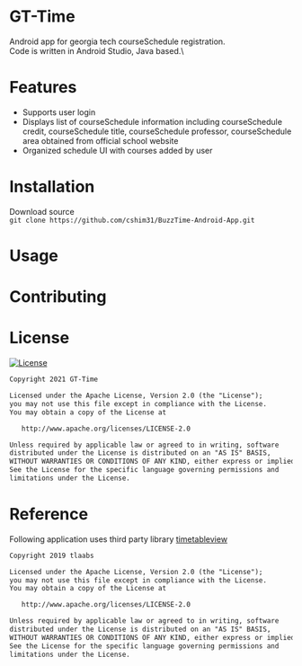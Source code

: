 # GT-Time
Android app for georgia tech courseSchedule registration.\
Code is written in Android Studio, Java based.\

# Features
* Supports user login 
* Displays list of courseSchedule information including courseSchedule credit, courseSchedule title, courseSchedule professor, courseSchedule area obtained from official school website
* Organized schedule UI with courses added by user 

# Installation
Download source\
`git clone https://github.com/cshim31/BuzzTime-Android-App.git `

# Usage

# Contributing

# License
[![License](https://badgen.net/badge/icon/github?icon=github&label)](https://github.com/GT-Time/application/blob/main/LICENSE)
```xml
Copyright 2021 GT-Time

Licensed under the Apache License, Version 2.0 (the "License");
you may not use this file except in compliance with the License.
You may obtain a copy of the License at

   http://www.apache.org/licenses/LICENSE-2.0

Unless required by applicable law or agreed to in writing, software
distributed under the License is distributed on an "AS IS" BASIS,
WITHOUT WARRANTIES OR CONDITIONS OF ANY KIND, either express or implied.
See the License for the specific language governing permissions and
limitations under the License.
```

# Reference
Following application uses third party library [timetableview](https://github.com/tlaabs/TimetableView)

```xml
Copyright 2019 tlaabs

Licensed under the Apache License, Version 2.0 (the "License");
you may not use this file except in compliance with the License.
You may obtain a copy of the License at

   http://www.apache.org/licenses/LICENSE-2.0

Unless required by applicable law or agreed to in writing, software
distributed under the License is distributed on an "AS IS" BASIS,
WITHOUT WARRANTIES OR CONDITIONS OF ANY KIND, either express or implied.
See the License for the specific language governing permissions and
limitations under the License.
```
